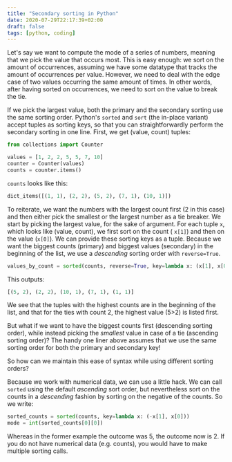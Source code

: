 ```yaml
---
title: "Secondary sorting in Python"
date: 2020-07-29T22:17:39+02:00
draft: false
tags: [python, coding]
---
```


Let's say we want to compute the mode of a series of numbers, meaning that we pick the value that occurs most. 
This is easy enough: we sort on the amount of occurrences, assuming we have some datatype that tracks the amount of occurrences per value.
However, we need to deal with the edge case of two values occurring the same amount of times. 
In other words, after having sorted on occurrences, we need to sort on the value to break the tie.

If we pick the largest value, both the primary and the secondary sorting use the same sorting order.
Python's `sorted` and `sort` (the in-place variant) accept tuples as sorting keys, so that you can straightforwardly perform the secondary sorting in one line. 
First, we get (value, count) tuples:

```python
from collections import Counter

values = [1, 2, 2, 5, 5, 7, 10]
counter = Counter(values)
counts = counter.items()
```

`counts` looks like this:

```python
dict_items([(1, 1), (2, 2), (5, 2), (7, 1), (10, 1)])
```

To reiterate, we want the numbers with the largest count first (2 in this case) and then either pick the smallest or the largest number as a tie breaker.
We start by picking the largest value, for the sake of argument.
For each tuple `x`, which looks like (value, count), we first sort on the count ( `x[1]`) and then on the value (`x[0]`).
We can provide these sorting keys as a tuple.
Because we want the biggest counts (primary) and biggest values (secondary) in the beginning of the list, we use a *descending* sorting order with `reverse=True`.

```python
values_by_count = sorted(counts, reverse=True, key=lambda x: (x[1], x[0]))
```

This outputs: 

```python
[(5, 2), (2, 2), (10, 1), (7, 1), (1, 1)] 
```

We see that the tuples with the highest counts are in the beginning of the list, and that for the ties with count 2, the highest value (5>2) is listed first.

But what if we want to have the biggest counts first (descending sorting order), while instead picking the *smallest* value in case of a tie (ascending sorting order)?
The handy one liner above assumes that we use the same sorting order for both the primary and secondary key!

So how can we maintain this ease of syntax while using different sorting orders?

Because we work with numerical data, we can use a little hack. 
We can call `sorted` using the default *ascending* sort order, but nevertheless sort on the counts in a *descending* fashion by sorting on the negative of the counts. 
So we write:

```python
sorted_counts = sorted(counts, key=lambda x: (-x[1], x[0]))
mode = int(sorted_counts[0][0])
```

Whereas in the former example the outcome was 5, the outcome now is 2.
If you do not have numerical data (e.g. counts), you would have to make multiple sorting calls.
